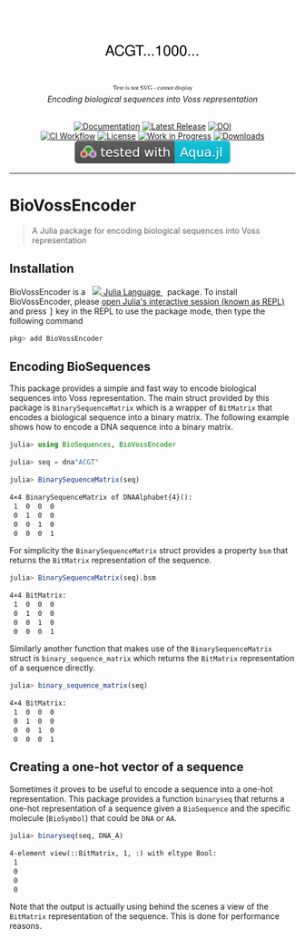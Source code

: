 <div align="center">
  <img src="docs/src/assets/logo.svg" height="150"><br/>
  <i>Encoding biological sequences into Voss representation</i><br/><br/>
</div>

<div align="center">

[![Documentation](https://img.shields.io/badge/documentation-online-blue.svg?logo=Julia&logoColor=white)](https://camilogarciabotero.github.io/BioVossEncoder.jl/dev/)
[![Latest Release](https://img.shields.io/github/release/camilogarciabotero/BioVossEncoder.jl.svg)](https://github.com/camilogarciabotero/BioVossEncoder.jl/releases/latest)
[![DOI](https://zenodo.org/badge/DOI/10.5281/zenodo.10452378.svg)](https://doi.org/10.5281/zenodo.10452378)
<br/>
[![CI Workflow](https://github.com/camilogarciabotero/BioVossEncoder.jl/actions/workflows/CI.yml/badge.svg)](https://github.com/camilogarciabotero/BioVossEncoder.jl/actions/workflows/CI.yml)
[![License](https://img.shields.io/badge/license-MIT-green.svg)](https://github.com/camilogarciabotero/BioVossEncoder.jl/blob/main/LICENSE)
[![Work in Progress](https://www.repostatus.org/badges/latest/wip.svg)](https://www.repostatus.org/#wip)
[![Downloads](https://shields.io/endpoint?url=https://pkgs.genieframework.com/api/v1/badge/BioVossEncoder&label=downloads)](https://pkgs.genieframework.com?packages=BioVossEncoder)
[![Aqua QA](https://raw.githubusercontent.com/JuliaTesting/Aqua.jl/master/badge.svg)](https://github.com/JuliaTesting/Aqua.jl)

</div>

***

# BioVossEncoder

> A Julia package for encoding biological sequences into Voss representation

## Installation

<p>
BioVossEncoder is a &nbsp;
    <a href="https://julialang.org">
        <img src="https://raw.githubusercontent.com/JuliaLang/julia-logo-graphics/master/images/julia.ico" width="16em">
        Julia Language
    </a>
    &nbsp; package. To install BioVossEncoder,
    please <a href="https://docs.julialang.org/en/v1/manual/getting-started/">open
    Julia's interactive session (known as REPL)</a> and press <kbd>]</kbd>
    key in the REPL to use the package mode, then type the following command
</p>

```julia
pkg> add BioVossEncoder
```

## Encoding BioSequences

This package provides a simple and fast way to encode biological sequences into Voss representation. The main struct provided by this package is `BinarySequenceMatrix` which is a wrapper of `BitMatrix` that encodes a biological sequence into a binary matrix. The following example shows how to encode a DNA sequence into a binary matrix.

```julia
julia> using BioSequences, BioVossEncoder

```

```julia
julia> seq = dna"ACGT"

```

```julia
julia> BinarySequenceMatrix(seq)
```

    4×4 BinarySequenceMatrix of DNAAlphabet{4}():
     1  0  0  0
     0  1  0  0
     0  0  1  0
     0  0  0  1

For simplicity the `BinarySequenceMatrix` struct provides a property `bsm` that returns the `BitMatrix` representation of the sequence.

```julia
julia> BinarySequenceMatrix(seq).bsm
```

    4×4 BitMatrix:
     1  0  0  0
     0  1  0  0
     0  0  1  0
     0  0  0  1

Similarly another function that makes use of the `BinarySequenceMatrix` struct is `binary_sequence_matrix` which returns the `BitMatrix` representation of a sequence directly.

```julia
julia> binary_sequence_matrix(seq)
```
    4×4 BitMatrix:
     1  0  0  0
     0  1  0  0
     0  0  1  0
     0  0  0  1

## Creating a one-hot vector of a sequence

Sometimes it proves to be useful to encode a sequence into a one-hot representation. This package provides a function `binaryseq` that returns a one-hot representation of a sequence given a `BioSequence` and the specific molecule (`BioSymbol`) that could be `DNA` or `AA`.

```julia
julia> binaryseq(seq, DNA_A)
```
    4-element view(::BitMatrix, 1, :) with eltype Bool:
     1
     0
     0
     0

Note that the output is actually using behind the scenes a view of the `BitMatrix` representation of the sequence. This is done for performance reasons.